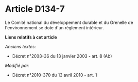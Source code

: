 # Article D134-7

Le Comité national du développement durable et du Grenelle de l'environnement se dote d'un règlement intérieur.

**Liens relatifs à cet article**

_Anciens textes_:

  - Décret n°2003-36 du 13 janvier 2003 - art. 8 (Ab)

_Modifié par_:

  - Décret n°2010-370 du 13 avril 2010 - art. 1
